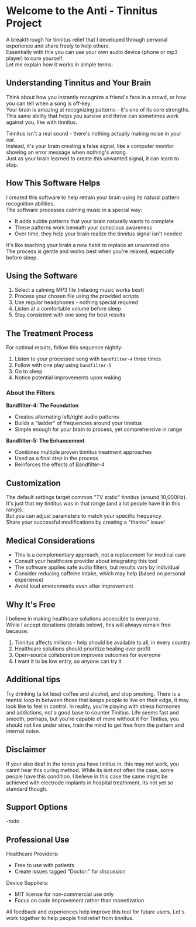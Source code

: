 # Welcome to the Anti - Tinnitus Project

A breakthrough for tinnitus relief that I developed through personal experience and share freely to help others.  
Essentially with this you can use your own audio device (phone or mp3 player) to cure yourself.  
Let me explain how it works in simple terms:

## Understanding Tinnitus and Your Brain

Think about how you instantly recognize a friend's face in a crowd, or how you can tell when a song is off-key.  
Your brain is amazing at recognizing patterns - it's one of its core strengths.  
This same ability that helps you survive and thrive can sometimes work against you, like with tinnitus.

Tinnitus isn't a real sound - there's nothing actually making noise in your ear.  
Instead, it's your brain creating a false signal, like a computer monitor showing an error message when nothing's wrong.  
Just as your brain learned to create this unwanted signal, it can learn to stop.

## How This Software Helps

I created this software to help retrain your brain using its natural pattern recognition abilities.  
The software processes calming music in a special way:
- It adds subtle patterns that your brain naturally wants to complete
- These patterns work beneath your conscious awareness
- Over time, they help your brain realize the tinnitus signal isn't needed

It's like teaching your brain a new habit to replace an unwanted one.  
The process is gentle and works best when you're relaxed, especially before sleep.

## Using the Software

1. Select a calming MP3 file (relaxing music works best)
2. Process your chosen file using the provided scripts
3. Use regular headphones - nothing special required
4. Listen at a comfortable volume before sleep
5. Stay consistent with one song for best results

## The Treatment Process

For optimal results, follow this sequence nightly:
1. Listen to your processed song with `bandfilter-4` three times
2. Follow with one play using `bandfilter-5`
3. Go to sleep
4. Notice potential improvements upon waking

### About the Filters

**Bandfilter-4: The Foundation**
- Creates alternating left/right audio patterns
- Builds a "ladder" of frequencies around your tinnitus
- Simple enough for your brain to process, yet comprehensive in range

**Bandfilter-5: The Enhancement**
- Combines multiple proven tinnitus treatment approaches
- Used as a final step in the process
- Reinforces the effects of Bandfilter-4

## Customization

The default settings target common "TV static" tinnitus (around 10,000Hz).  
It's just that my tinititus was in that range (and a lot people have it in this range).  
But you can adjust parameters to match your specific frequency.    
Share your successful modifications by creating a "thanks" issue!  

## Medical Considerations

- This is a complementary approach, not a replacement for medical care
- Consult your healthcare provider about integrating this tool
- The software applies safe audio filters, but results vary by individual
- Consider reducing caffeine intake, which may help (based on personal experience)
- Avoid loud environments even after improvement

## Why It's Free

I believe in making healthcare solutions accessible to everyone.   
While I accept donations (details below), this will always remain free because:  
1. Tinnitus affects millions - help should be available to all, in every country  
2. Healthcare solutions should prioritize healing over profit
3. Open-source collaboration improves outcomes for everyone
4. I want it to be low entry, so anyone can try it

## Additional tips
Try drinking (a lot less) coffee and alcohol, and stop smoking.
There is a mental loop in between those that keeps people to live on their edge, it may look like to feel in control.
In reality, you're playing with stress hormones and addictions, not a good base to counter Tinitius.
Life seems fast and smooth, perhaps, but you're capable of more without it
For Tinitius, you should not live under stres, train the mind to get free from the pattern and internal noise.

## Disclaimer
If your also deaf in the tones you have tinitius in, this may not work, you cannt hear this curing method.
While its isnt not often the case, some people have this condition.
I believe in this case the same might be achieved with electrode implants in hospital treathment, its not yet so standard though.


## Support Options

-todo


## Professional Use

Healthcare Providers:
- Free to use with patients
- Create issues tagged "Doctor:" for discussion

Device Suppliers:
- MIT license for non-commercial use only
- Focus on code improvement rather than monetization

All feedback and experiences help improve this tool for future users. 
Let's work together to help people find relief from tinnitus.
